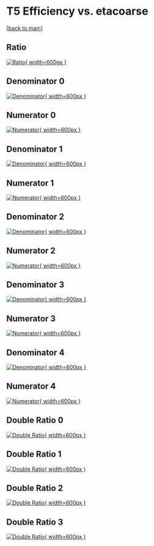 # T5 Efficiency vs. etacoarse

[[back to main](./)]



## Ratio

[![Ratio](../mtv/var/T5_vtr_211_0_eff_etacoarse.png){ width=600px }](../mtv/var/T5_vtr_211_0_eff_etacoarse.pdf)

## Denominator 0

[![Denominator](../mtv/den/T5_vtr_211_0_eff_etacoarse_den0.png){ width=600px }](../mtv/den/T5_vtr_211_0_eff_etacoarse_den0.pdf)

## Numerator 0

[![Numerator](../mtv/num/T5_vtr_211_0_eff_etacoarse_num0.png){ width=600px }](../mtv/num/T5_vtr_211_0_eff_etacoarse_num0.pdf)

## Denominator 1

[![Denominator](../mtv/den/T5_vtr_211_0_eff_etacoarse_den1.png){ width=600px }](../mtv/den/T5_vtr_211_0_eff_etacoarse_den1.pdf)

## Numerator 1

[![Numerator](../mtv/num/T5_vtr_211_0_eff_etacoarse_num1.png){ width=600px }](../mtv/num/T5_vtr_211_0_eff_etacoarse_num1.pdf)

## Denominator 2

[![Denominator](../mtv/den/T5_vtr_211_0_eff_etacoarse_den2.png){ width=600px }](../mtv/den/T5_vtr_211_0_eff_etacoarse_den2.pdf)

## Numerator 2

[![Numerator](../mtv/num/T5_vtr_211_0_eff_etacoarse_num2.png){ width=600px }](../mtv/num/T5_vtr_211_0_eff_etacoarse_num2.pdf)

## Denominator 3

[![Denominator](../mtv/den/T5_vtr_211_0_eff_etacoarse_den3.png){ width=600px }](../mtv/den/T5_vtr_211_0_eff_etacoarse_den3.pdf)

## Numerator 3

[![Numerator](../mtv/num/T5_vtr_211_0_eff_etacoarse_num3.png){ width=600px }](../mtv/num/T5_vtr_211_0_eff_etacoarse_num3.pdf)

## Denominator 4

[![Denominator](../mtv/den/T5_vtr_211_0_eff_etacoarse_den4.png){ width=600px }](../mtv/den/T5_vtr_211_0_eff_etacoarse_den4.pdf)

## Numerator 4

[![Numerator](../mtv/num/T5_vtr_211_0_eff_etacoarse_num4.png){ width=600px }](../mtv/num/T5_vtr_211_0_eff_etacoarse_num4.pdf)

## Double Ratio 0

[![Double Ratio](../mtv/ratio/T5_vtr_211_0_eff_etacoarse_ratio0.png){ width=600px }](../mtv/ratio/T5_vtr_211_0_eff_etacoarse_ratio0.pdf)

## Double Ratio 1

[![Double Ratio](../mtv/ratio/T5_vtr_211_0_eff_etacoarse_ratio1.png){ width=600px }](../mtv/ratio/T5_vtr_211_0_eff_etacoarse_ratio1.pdf)

## Double Ratio 2

[![Double Ratio](../mtv/ratio/T5_vtr_211_0_eff_etacoarse_ratio2.png){ width=600px }](../mtv/ratio/T5_vtr_211_0_eff_etacoarse_ratio2.pdf)

## Double Ratio 3

[![Double Ratio](../mtv/ratio/T5_vtr_211_0_eff_etacoarse_ratio3.png){ width=600px }](../mtv/ratio/T5_vtr_211_0_eff_etacoarse_ratio3.pdf)

